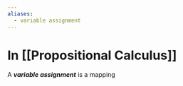 ```yaml
---
aliases:
  - variable assignment
---
```

# In [[Propositional Calculus]]
A ___variable assignment___ is a mapping 